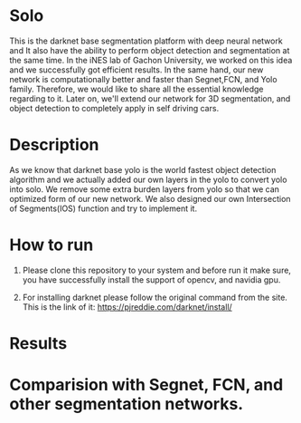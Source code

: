 # Solo
This is the darknet base segmentation platform with deep neural network and It also have the ability to perform object detection and segmentation at the same time. In the iNES lab of Gachon University, we worked on this idea and we successfully got efficient results. In the same hand, our new network is computationally better and faster than Segnet,FCN, and Yolo family. Therefore, we would like to share all the essential knowledge regarding to it. Later on, we'll extend our network for 3D segmentation, and object detection to completely apply in self driving cars.
# Description
As we know that darknet base yolo is the world fastest object detection algorithm and we actually added our own layers in the yolo to convert yolo into solo. We remove some extra burden layers from yolo so that we can optimized form of our new network. We also designed our own Intersection of Segments(IOS) function and try to implement it.
# How to run
1) Please clone this repository to your system and before run it make sure, you have successfully install the support of opencv, and navidia gpu.

2) For installing darknet please follow the original command from the site. This is the link of it: https://pjreddie.com/darknet/install/

# Results
# Comparision with Segnet, FCN, and other segmentation networks.
